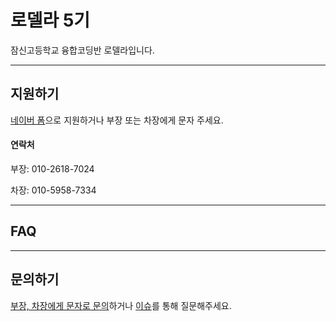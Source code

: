 # 로델라 5기

잠신고등학교 융합코딩반 로델라입니다.
<!-- 간단한 활동 계획 등 설명 추가하기 -->

---
## 지원하기
[네이버 폼](http://naver.me/xVQ0w9o5)으로 지원하거나 부장 또는 차장에게 문자 주세요.

#### 연락처

부장: 010-2618-7024

차장: 010-5958-7334

---
## FAQ

---
## 문의하기

[부장, 차장에게 문자로 문의](#%EC%97%B0%EB%9D%BD%EC%B2%98)하거나 
[이슈](https://github.com/RODELA5/.github/issues/new)를 통해 질문해주세요.
